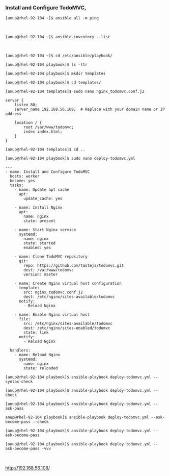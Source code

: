 ### Install and Configure TodoMVC,


`[anup@rhel-92-104 ~]$ ansible all -m ping`

<br>

`[anup@rhel-92-104 ~]$ ansible-inventory --list`

<br>

`[anup@rhel-92-104 ~]$ cd /etc/ansible/playbook/`

`[anup@rhel-92-104 playbook]$ ls -ltr`

`[anup@rhel-92-104 playbook]$ mkdir templates`

`[anup@rhel-92-104 playbook]$ cd templates/`

`[anup@rhel-92-104 templates]$ sudo nano nginx_todomvc.conf.j2`

    server {
        listen 80;
        server_name 192.168.56.108;  # Replace with your domain name or IP address
    
        location / {
            root /var/www/todomvc;
            index index.html;
        }
    }

`[anup@rhel-92-104 templates]$ cd ..`

`[anup@rhel-92-104 playbook]$ sudo nano deploy-todomvc.yml `

    ---
    - name: Install and Configure TodoMVC
      hosts: worker
      become: yes
      tasks:
        - name: Update apt cache
          apt:
            update_cache: yes
    
        - name: Install Nginx
          apt:
            name: nginx
            state: present
    
        - name: Start Nginx service
          systemd:
            name: nginx
            state: started
            enabled: yes
    
        - name: Clone TodoMVC repository
          git:
            repo: https://github.com/tastejs/todomvc.git
            dest: /var/www/todomvc
            version: master
    
        - name: Create Nginx virtual host configuration
          template:
            src: nginx_todomvc.conf.j2
            dest: /etc/nginx/sites-available/todomvc
          notify:
            - Reload Nginx
    
        - name: Enable Nginx virtual host
          file:
            src: /etc/nginx/sites-available/todomvc
            dest: /etc/nginx/sites-enabled/todomvc
            state: link
          notify:
            - Reload Nginx
    
      handlers:
        - name: Reload Nginx
          systemd:
            name: nginx
            state: reloaded

`[anup@rhel-92-104 playbook]$ ansible-playbook deploy-todomvc.yml --syntax-check`

`[anup@rhel-92-104 playbook]$ ansible-playbook deploy-todomvc.yml --check`

`[anup@rhel-92-104 playbook]$ ansible-playbook deploy-todomvc.yml --ask-pass`

`anup@rhel-92-104 playbook]$ ansible-playbook deploy-todomvc.yml --ask-become-pass --check`

`[anup@rhel-92-104 playbook]$ ansible-playbook deploy-todomvc.yml --ask-become-pass`

`[anup@rhel-92-104 playbook]$ ansible-playbook deploy-todomvc.yml --ask-become-pass -vvv`

<br>

http://192.168.56.108/

<br>
